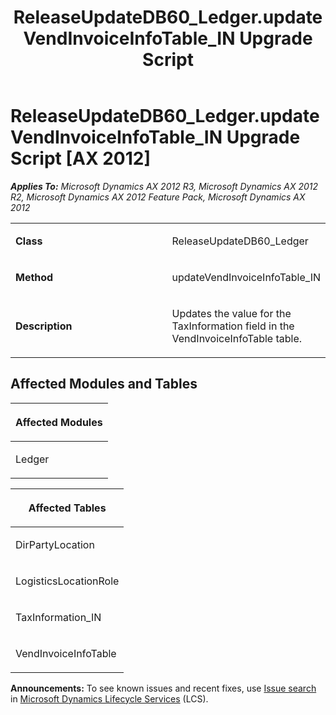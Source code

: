 ﻿---
title: ReleaseUpdateDB60_Ledger.updateVendInvoiceInfoTable_IN Upgrade Script
TOCTitle: ReleaseUpdateDB60_Ledger.updateVendInvoiceInfoTable_IN Upgrade Script
ms:assetid: 3d555971-9b41-4fc8-37d3-e38d34c2d868
ms:mtpsurl: https://msdn.microsoft.com/en-us/library/JJ718737(v=AX.60)
ms:contentKeyID: 49707782
ms.date: 05/18/2015
mtps_version: v=AX.60
---

# ReleaseUpdateDB60\_Ledger.updateVendInvoiceInfoTable\_IN Upgrade Script [AX 2012]


_**Applies To:** Microsoft Dynamics AX 2012 R3, Microsoft Dynamics AX 2012 R2, Microsoft Dynamics AX 2012 Feature Pack, Microsoft Dynamics AX 2012_

<table>
<colgroup>
<col style="width: 50%" />
<col style="width: 50%" />
</colgroup>
<tbody>
<tr class="odd">
<td><p><strong>Class</strong></p></td>
<td><p>ReleaseUpdateDB60_Ledger</p></td>
</tr>
<tr class="even">
<td><p><strong>Method</strong></p></td>
<td><p>updateVendInvoiceInfoTable_IN</p></td>
</tr>
<tr class="odd">
<td><p><strong>Description</strong></p></td>
<td><p>Updates the value for the TaxInformation field in the VendInvoiceInfoTable table.</p></td>
</tr>
</tbody>
</table>


## Affected Modules and Tables

<table>
<colgroup>
<col style="width: 100%" />
</colgroup>
<thead>
<tr class="header">
<th><p>Affected Modules</p></th>
</tr>
</thead>
<tbody>
<tr class="odd">
<td><p>Ledger</p></td>
</tr>
</tbody>
</table>


<table>
<colgroup>
<col style="width: 100%" />
</colgroup>
<thead>
<tr class="header">
<th><p>Affected Tables</p></th>
</tr>
</thead>
<tbody>
<tr class="odd">
<td><p>DirPartyLocation</p></td>
</tr>
<tr class="even">
<td><p>LogisticsLocationRole</p></td>
</tr>
<tr class="odd">
<td><p>TaxInformation_IN</p></td>
</tr>
<tr class="even">
<td><p>VendInvoiceInfoTable</p></td>
</tr>
</tbody>
</table>

  
**Announcements:** To see known issues and recent fixes, use [Issue search](http://go.microsoft.com/fwlink/?linkid=389258) in [Microsoft Dynamics Lifecycle Services](http://go.microsoft.com/fwlink/?linkid=306505) (LCS).


